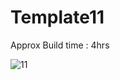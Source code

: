 # Template11

Approx Build time : 4hrs

![11](https://user-images.githubusercontent.com/43082361/181782897-ea9c313a-f8d5-4a8f-9cc5-9de2d6751b8c.png)
